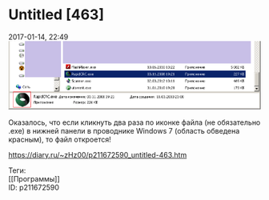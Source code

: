 Untitled [463]
===============

   
 2017-01-14, 22:49   
   ![](pics/4LjV6lJ.png)    
   
 Оказалось, что если кликнуть два раза по иконке файла (не обязательно .exe) в нижней панели в проводнике Windows 7 (область обведена красным), то файл откроется!   
    
 <https://diary.ru/~zHz00/p211672590_untitled-463.htm>   
   
 Теги:   
 [[Программы]]   
 ID: p211672590